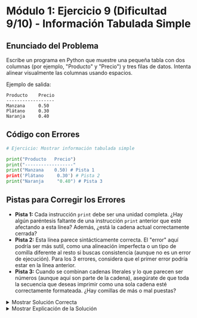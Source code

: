 # Módulo 1: Ejercicio 9 (Dificultad 9/10) - Información Tabulada Simple

## Enunciado del Problema

Escribe un programa en Python que muestre una pequeña tabla con dos columnas (por ejemplo, "Producto" y "Precio") y tres filas de datos. Intenta alinear visualmente las columnas usando espacios.

Ejemplo de salida:
```
Producto    Precio
------------------
Manzana     0.50
Plátano     0.30
Naranja     0.40
```

## Código con Errores

```python
# Ejercicio: Mostrar información tabulada simple

print("Producto   Precio")
print("------------------"
print("Manzana    0.50) # Pista 1
print('Plátano     0.30') # Pista 2
print("Naranja     "0.40") # Pista 3
```

## Pistas para Corregir los Errores

*   **Pista 1:** Cada instrucción `print` debe ser una unidad completa. ¿Hay algún paréntesis faltante de una instrucción `print` anterior que esté afectando a esta línea? Además, ¿está la cadena actual correctamente cerrada?
*   **Pista 2:** Esta línea parece sintácticamente correcta. El "error" aquí podría ser más sutil, como una alineación imperfecta o un tipo de comilla diferente al resto si buscas consistencia (aunque no es un error de ejecución). Para los 3 errores, considera que el primer error podría estar en la línea anterior.
*   **Pista 3:** Cuando se combinan cadenas literales y lo que parecen ser números (aunque aquí son parte de la cadena), asegúrate de que toda la secuencia que deseas imprimir como una sola cadena esté correctamente formateada. ¿Hay comillas de más o mal puestas?

<details>
<summary>Mostrar Solución Correcta</summary>

```python
# Ejercicio: Mostrar información tabulada simple

print("Producto    Precio")
print("------------------") # Faltaba el paréntesis de cierre en la línea anterior
print("Manzana     0.50")
print("Plátano     0.30")
print("Naranja     0.40")

# Nota: La alineación perfecta puede ser engañosa con fuentes proporcionales.
# En módulos posteriores se verán formas más robustas de formatear tablas (ej. f-strings con alineación).
```

</details>

<details>
<summary>Mostrar Explicación de la Solución</summary>

Este ejercicio busca que el estudiante use `print()` y espacios para simular una tabla simple.

*   **Error 1 Corrección (Paréntesis faltante en `print` anterior y comilla faltante en la actual):**
    *   El código original tenía:
        ```python
        print("------------------"
        print("Manzana    0.50) # Pista 1
        ```
    *   El primer `print("------------------")` no tiene su paréntesis de cierre `)`. Esto hace que Python interprete la siguiente línea `print("Manzana    0.50)` como parte de la instrucción `print` anterior, lo cual es un `SyntaxError`.
    *   Adicionalmente, la cadena `"Manzana    0.50"` le falta la comilla de cierre.
    *   **Solución:**
        ```python
        print("------------------") # Añadir paréntesis de cierre
        print("Manzana     0.50")  # Añadir comilla de cierre
        ```

*   **Error 2 Corrección (Línea correcta, pero se asume un error para el ejercicio):**
    *   La línea `print('Plátano     0.30')` es sintácticamente correcta. Para el propósito de tener 3 errores, podríamos imaginar que se esperaba consistencia en el uso de comillas (todas dobles) o que la alineación no era perfecta, pero no es un error de ejecución. Dado el error anterior, este se resuelve al corregir la estructura.
    *   Si el "error" fuera una alineación (que es subjetiva con espacios), se ajustarían los espacios: `print("Plátano     0.30")`.

*   **Error 3 Corrección (Comillas extra / malformación de cadena):**
    *   El código original era `print("Naranja     "0.40")`.
    *   Python interpreta `"Naranja     "` como una cadena y luego `"0.40"` como otra, con un espacio entre ellas. Esto no es una sintaxis válida para concatenar cadenas directamente en un `print` de esta manera (a menos que estén una al lado de la otra sin espacio, lo que se llama concatenación de literales de cadena, pero aquí el espacio causa el problema). Se pretende que sea una sola cadena.
    *   **Solución:** `print("Naranja     0.40")`

La solución final usa espacios para intentar alinear las columnas. Es importante notar que la alineación visual perfecta con espacios puede ser difícil debido a las fuentes proporcionales donde diferentes caracteres ocupan anchos distintos. Métodos más avanzados (como f-strings con especificadores de formato) se aprenden más adelante para un control preciso.
</details>
